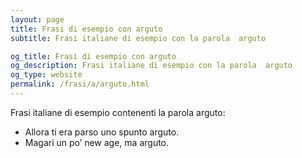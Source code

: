 ```yaml
---
layout: page
title: Frasi di esempio con arguto 
subtitle: Frasi italiane di esempio con la parola  arguto

og_title: Frasi di esempio con arguto 
og_description: Frasi italiane di esempio con la parola  arguto
og_type: website
permalink: /frasi/a/arguto.html
---
```


Frasi italiane di esempio contenenti la parola arguto:


- Allora ti era parso uno spunto arguto.
- Magari un po’ new age, ma arguto.
